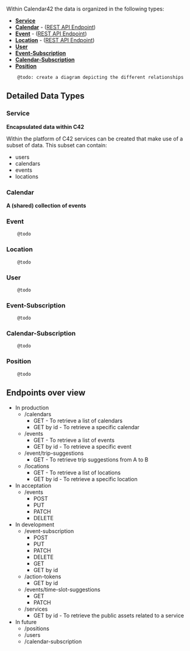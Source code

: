 Within Calendar42 the data is organized in the following types:

* **[Service](#service)**
* **[Calendar](#calendar)** - ([REST API Endpoint](/rest-api/endpoints/calendars/))
* **[Event](#event)** - ([REST API Endpoint](/rest-api/endpoints/events/))
* **[Location](#location)** - ([REST API Endpoint](/rest-api/endpoints/locations/))
* **[User](#user)**
* **[Event-Subscription](#event-subscriptions)**
* **[Calendar-Subscription](#calendar-subscriptions)**
* **[Position](#positions)**

```
    @todo: create a diagram depicting the different relationships
```

## Detailed Data Types

### Service

**Encapsulated data within C42**

Within the platform of C42 services can be created that make use of a subset of data. This subset can contain:

* users
* calendars
* events
* locations

### Calendar

**A (shared) collection of events**

### Event

```
    @todo
```

### Location

```
    @todo
```

### User

```
    @todo
```

### Event-Subscription

```
    @todo
```

### Calendar-Subscription

```
    @todo
```

### Position

```
    @todo
```

## Endpoints over view

* In production
    * /calendars
		* GET - To retrieve a list of calendars
		* GET by id - To retrieve a specific calendar 
    * /events
		* GET - To retrieve a list of events
		* GET by id - To retrieve a specific event 
    * /event/trip-suggestions
		* GET - To retrieve trip suggestions from A to B
    * /locations
		* GET - To retrieve a list of locations
		* GET by id - To retrieve a specific location 
* In acceptation
    * /events
		* POST
		* PUT
		* PATCH
		* DELETE
* In development
    * /event-subscription
		* POST
		* PUT
		* PATCH
		* DELETE
		* GET
		* GET by id
    * /action-tokens
		* GET by id
    * /events/time-slot-suggestions
		* GET
		* PATCH
    * /services
		* GET by id - To retrieve the public assets related to a service
* In future
    * /positions
    * /users
    * /calendar-subscription
